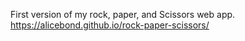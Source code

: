 First version of my rock, paper, and Scissors web app.
https://alicebond.github.io/rock-paper-scissors/
